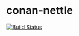 # conan-nettle

[![Build Status](https://travis-ci.org/DEGoodmanWilson/conan-nettle.svg?branch=stable%2F3.4)](https://travis-ci.org/DEGoodmanWilson/conan-nettle)


